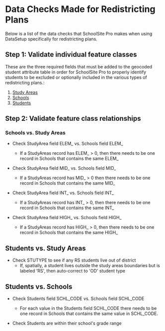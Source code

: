 # Data Checks Made for Redistricting Plans

Below is a list of the data checks that SchoolSite Pro makes when using DataSetup specifically for redistricting plans.

## Step 1: Validate individual feature classes

These are the three required fields that must be added to the geocoded student attribute table in order for SchoolSite Pro to properly identify students to be excluded or optionally included in the various types of redistricting plans.:

1. [Study Areas](../createData/createStudyareas.md)
2. [Schools](../createData/createSchools.md)
3. [Students](../createData/createStudents.md)


## Step 2: Validate feature class relationships
### Schools vs. Study Areas
* Check StudyArea field ELEM_ vs. Schools field ELEM_
  * If a StudyAreas record has ELEM_ > 0, then there needs to be one record in Schools that contains the same ELEM_

* Check StudyArea field MID_ vs. Schools field MID_
  * If a StudyAreas record has MID_ > 0 then there needs to be one record in Schools that contains the same MID_

* Check StudyArea field INT_ vs. Schools field INT_
  * If a StudyAreas record has INT_ > 0, then there needs to be one record in Schools that contains the same INT_

* Check StudyArea field HIGH_ vs. Schools field HIGH_
  * If a StudyAreas record has HIGH_ > 0, then there needs to be one record in Schools that contains the same HIGH_

## Students vs. Study Areas
* Check STUTYPE to see if any RS students live out of district
  * If, spatially, a student lives outside the study areas boundaries but is labeled 'RS', then auto-correct to 'OD' student type

## Students vs. Schools
* Check Students field SCHL_CODE vs. Schools field SCHL_CODE
  * For each value in the Students field SCHL_CODE there needs to be one record in Schools that contains the same value in SCHL_CODE.

* Check Students are within their school's grade range

 
